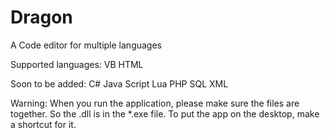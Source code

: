 # Dragon
A Code editor for multiple languages

Supported languages:
VB
HTML

Soon to be added:
C#
Java Script
Lua
PHP
SQL
XML

Warning:
When you run the application, please make sure the files are together. So the .dll is in the *.exe file. To put the app on the desktop, make a shortcut for it.
